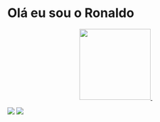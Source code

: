 <h1>Olá eu sou o Ronaldo</h1>

<div align="center">
  <a href="https://github.com/elronyjunior">
  <img height="160em" src="https://github-readme-stats.vercel.app/api?username=elronyjunior&show_icons=true&theme=tokyonight&include_all_commits=true&count_private=true"/>
  <img height="16em" src="https://github-readme-stats.vercel.app/api/top-langs/?username=elronyjunior&layout=compact&langs_count=7&theme=tokyonight"/>
</div>
  <div>
   
   <a href="https://instagram.com/ronaldoaraujosilvajunior" target="_blank"><img src="https://img.shields.io/badge/-Instagram-%23E4405F?style=for-the-badge&logo=instagram&logoColor=white" target="_blank"></a>
     <img src="https://img.shields.io/badge/HTML5-E34F26?style=for-the-badge&logo=html5&logoColor=white" target="_blank">

  </div>
 
 

